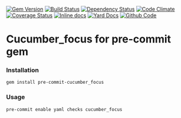 [![Gem Version](https://badge.fury.io/rb/pre-commit-cucumber_focus.png)](https://rubygems.org/gems/pre-commit-cucumber_focus)
[![Build Status](https://secure.travis-ci.org/pre-commit-plugins/pre-commit-cucumber_focus.png?branch=master)](https://travis-ci.org/pre-commit-plugins/pre-commit-cucumber_focus)
[![Dependency Status](https://gemnasium.com/pre-commit-plugins/pre-commit-cucumber_focus.png)](https://gemnasium.com/pre-commit-plugins/pre-commit-cucumber_focus)
[![Code Climate](https://codeclimate.com/github/pre-commit-plugins/pre-commit-cucumber_focus.png)](https://codeclimate.com/github/pre-commit-plugins/pre-commit-cucumber_focus)
[![Coverage Status](https://img.shields.io/coveralls/pre-commit-plugins/pre-commit-cucumber_focus.svg)](https://coveralls.io/r/pre-commit-plugins/pre-commit-cucumber_focus?branch=master)
[![Inline docs](http://inch-ci.org/github/pre-commit-plugins/pre-commit-cucumber_focus.png)](http://inch-ci.org/github/pre-commit-plugins/pre-commit-cucumber_focus)
[![Yard Docs](http://img.shields.io/badge/yard-docs-blue.svg)](http://rubydoc.info/github/pre-commit-plugins/pre-commit-cucumber_focus/master/frames)
[![Github Code](http://img.shields.io/badge/github-code-blue.svg)](https://github.com/pre-commit-plugins/pre-commit-cucumber_focus)

# Cucumber_focus for pre-commit gem

### Installation

    gem install pre-commit-cucumber_focus

### Usage

    pre-commit enable yaml checks cucumber_focus
